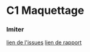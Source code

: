 # C1 Maquettage
### Imiter
 
[lien de l'issues](https://github.com/cnmh/besoin/issues/115)
[lien de rapport](https://cnmh.github.io/besoin/empathie-orthoptiste/rapport.html)
